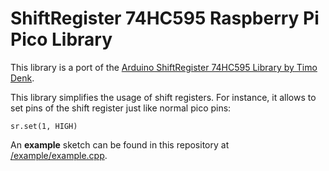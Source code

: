 # ShiftRegister 74HC595 Raspberry Pi Pico Library

This library is a port of the [Arduino ShiftRegister 74HC595 Library by Timo Denk](https://github.com/Simsso/ShiftRegister74HC595).

This library simplifies the usage of shift registers. For instance, it allows to set pins of the shift register just like normal pico pins: 
```
sr.set(1, HIGH)
```

An **example** sketch can be found in this repository at [/example/example.cpp](https://github.com/Devnol/ShiftRegister74HC595-Pico/blob/master/example/example.cpp).
